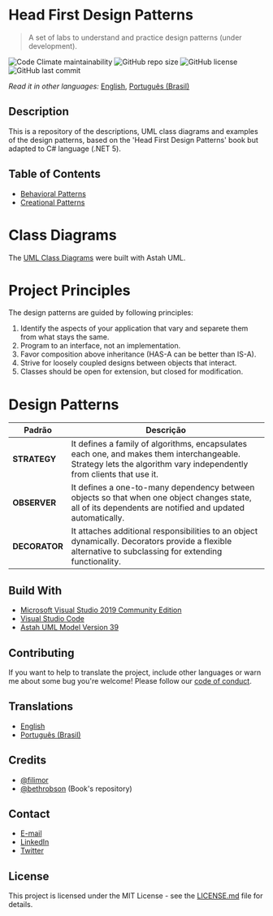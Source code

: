 # Head First Design Patterns

> A set of labs to understand and practice design patterns (under development).

![Code Climate maintainability](https://img.shields.io/codeclimate/maintainability/filimor/head-first-design-patterns)
![GitHub repo size](https://img.shields.io/github/repo-size/filimor/head-first-design-patterns)
![GitHub license](https://img.shields.io/github/license/filimor/head-first-design-patterns)
![GitHub last commit](https://img.shields.io/github/last-commit/filimor/head-first-design-patterns)

*Read it in other languages:* [English](https://github.com/filimor/head-first-design-patterns/blob/master/README.md), [Português (Brasil)](https://github.com/filimor/head-first-design-patterns/blob/master/README.pt-br.md)

## Description

This is a repository of the descriptions, UML class diagrams and examples of the
design patterns, based on the 'Head First Design Patterns' book but adapted to
C# language (.NET 5).

## Table of Contents

* [Behavioral Patterns](desctiption/BehavioralPatterns.md)
* [Creational Patterns](desctiption/CreationalPatterns.md)

# Class Diagrams

The [UML Class Diagrams](docs/HeadFirstDesignPatterns.asta) were built with Astah UML.

# Project Principles

The design patterns are guided by following principles:

1. Identify the aspects of your application that vary and separete them from
what stays the same.
2. Program to an interface, not an implementation.
3. Favor composition above inheritance (HAS-A can be better than IS-A).
4. Strive for loosely coupled designs between objects that interact.
5. Classes should be open for extension, but closed for modification.

# Design Patterns

| Padrão | Descrição |
|-|-|
| **STRATEGY** | It defines a family of algorithms, encapsulates each one, and makes them interchangeable. Strategy lets the algorithm vary independently from clients that use it. |
| **OBSERVER** | It defines a one-to-many dependency between objects so that when one object changes state, all of its dependents are notified and updated automatically. |
| **DECORATOR** | It attaches additional responsibilities to an object dynamically. Decorators provide a flexible alternative to subclassing for extending functionality. |

## Build With

- [Microsoft Visual Studio 2019 Community Edition](https://visualstudio.microsoft.com/vs/community/)
- [Visual Studio Code](https://code.visualstudio.com/)
- [Astah UML Model Version 39](https://astah.net/products/astah-uml/)

## Contributing

If you want to help to translate the project, include other languages or warn me
about some bug you're welcome! Please follow our
[code of conduct](https://github.com/filimor/head-first-design-patterns/blob/master/CODE_OF_CONDUCT.md).

## Translations

* [English](https://github.com/filimor/head-first-design-patterns/blob/master/README.md)
* [Português (Brasil)](https://github.com/filimor/head-first-design-patterns/blob/master/README.pt-br.md)

## Credits

* [@filimor](https://github.com/filimor/)
* [@bethrobson](https://github.com/bethrobson/Head-First-Design-Patterns)
(Book's repository)

## Contact

* [E-mail](mailto:filimor@posteo.net)
* [LinkedIn](https://www.linkedin.com/in/filimor/)
* [Twitter](https://www.twitter.com/filimorbr/)

## License

This project is licensed under the MIT License - see the
[LICENSE.md](https://github.com/filimor/head-first-design-patterns/blob/master/LICENSE "MIT")
file for details.

